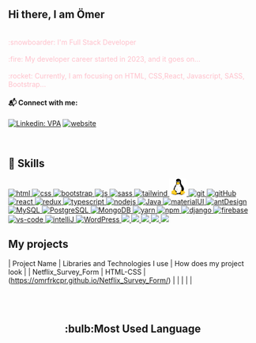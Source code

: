 ## Hi there, I am Ömer

<img src="https://github-readme-stats.vercel.app/api?username=omrfrkcpr&show_icons=true&theme=tokyonight" alt="" align="right" width="380"/>
<br>
<font color="pink"> :snowboarder: I'm Full Stack Developer</font>
</br>
<br>
<font color="pink"> :fire: My developer career started in 2023, and it goes on...</font>
</br>
<br>
<font color="pink"> :rocket: Currently, I am focusing on HTML, CSS,React, Javascript, SASS, Bootstrap...</font>
</br>

#### :mailbox_with_mail: Connect with me:

[![Linkedin: VPA](https://img.shields.io/badge/linkedin-%230077B5.svg?&style=for-the-badge&logo=linkedin&logoColor=white)]([(https://www.linkedin.com/in/omrfrkcpr/)])
[![website](https://img.shields.io/badge/gmail-f1f2f6.svg?&style=for-the-badge&logo=gmail&logoColor=red)](mailto:omerrfarukcapur@gmail.com)

</br>

## :rocket: Skills

<p>
<a href="#" target="_blank"> <img src="https://www.svgrepo.com/show/353884/html-5.svg" alt="html" height="45"/> </a> 
<a href="#" target="_blank"> <img src="https://www.svgrepo.com/show/303263/css3-logo.svg" alt="css" height="45"/> </a> 
<a href="#" target="_blank"> <img src="https://user-images.githubusercontent.com/25181517/183898054-b3d693d4-dafb-4808-a509-bab54cf5de34.png" alt="bootstrap" height="45"/> </a> 
<a href="#" target="_blank"> <img src="https://cdn.icon-icons.com/icons2/2108/PNG/512/javascript_icon_130900.png" alt="js" height="45"/> </a> 
<a href="#" target="_blank"> <img src="https://user-images.githubusercontent.com/25181517/192158956-48192682-23d5-4bfc-9dfb-6511ade346bc.png" alt="sass" height="45"/> </a> 
<a href="#" target="_blank"> <img src="https://user-images.githubusercontent.com/25181517/202896760-337261ed-ee92-4979-84c4-d4b829c7355d.png" alt="tailwind" height="45"/> </a> 
<a href="#" target="_blank"> <img src="https://raw.githubusercontent.com/devicons/devicon/master/icons/linux/linux-original.svg" alt="linux" width="35" height="35"/> </a>
<a href="#" target="_blank"> <img src="https://www.vectorlogo.zone/logos/git-scm/git-scm-icon.svg" alt="git" height="45"/> </a> 
<a href="#" target="_blank"> <img src="https://www.svgrepo.com/show/349375/github.svg" alt="gitHub" height="45"/> </a> 
<a href="#" target="_blank"> <img src="https://cdn.icon-icons.com/icons2/2415/PNG/512/react_original_wordmark_logo_icon_146375.png" alt="react" width="45"/> </a> 
<a href="#" target="_blank"> <img src="https://user-images.githubusercontent.com/25181517/187896150-cc1dcb12-d490-445c-8e4d-1275cd2388d6.png" alt="redux" width="45"/> </a> 
<a href="#" target="_blank"> <img src="https://user-images.githubusercontent.com/25181517/183890598-19a0ac2d-e88a-4005-a8df-1ee36782fde1.png" alt="typescript" height="45"/> </a> 
<a href="#" target="_blank"> <img src="https://user-images.githubusercontent.com/25181517/183568594-85e280a7-0d7e-4d1a-9028-c8c2209e073c.png" alt="nodejs" height="55"/> </a> 
<a href="#" target="_blank"> <img src="https://www.vectorlogo.zone/logos/java/java-icon.svg" alt="Java" width="40" height="40"/> </a>
<a href="#" target="_blank"> <img src="https://user-images.githubusercontent.com/25181517/189716630-fe6c084c-6c66-43af-aa49-64c8aea4a5c2.png" alt="materialUI" height="45"/> </a> 
<a href="#" target="_blank"> <img src="https://user-images.githubusercontent.com/25181517/190887795-99cb0921-e57f-430b-a111-e165deedaa36.png" alt="antDesign" height="45"/> </a> 
<a href="#" target="_blank"> <img src="https://cdn.icon-icons.com/icons2/2415/PNG/512/mysql_original_wordmark_logo_icon_146417.png" alt="MySQL" height="45"/> </a> 
<a href="#" target="_blank"> <img src="https://www.vectorlogo.zone/logos/postgresql/postgresql-ar21.svg" alt="PostgreSQL" height="45"/> </a> 
<a href="#" target="_blank"> <img src="https://www.vectorlogo.zone/logos/mongodb/mongodb-ar21.svg" alt="MongoDB" height="45"/> </a> 
<a href="#" target="_blank"> <img src="https://user-images.githubusercontent.com/25181517/183049794-a3dfaddd-22ee-4ffe-b0b4-549ccd4879f9.png" alt="yarn" height="45"/> </a>
<a href="#" target="_blank"> <img src="https://user-images.githubusercontent.com/25181517/121401671-49102800-c959-11eb-9f6f-74d49a5e1774.png" alt="npm" height="55"/> </a> 
<a href="#" target="_blank"> <img src="https://cdn.icon-icons.com/icons2/2415/PNG/512/django_plain_logo_icon_146558.png" alt="django" height="55"/> </a> 
<a href="#" target="_blank"> <img src="https://user-images.githubusercontent.com/25181517/189716855-2c69ca7a-5149-4647-936d-780610911353.png" alt="firebase" height="45"/> </a> 
<a href="#" target="_blank"> <img src="https://user-images.githubusercontent.com/25181517/192108891-d86b6220-e232-423a-bf5f-90903e6887c3.png" alt="vs-code" height="45"/> </a> 
<a href="#" target="_blank"> <img src="https://upload.wikimedia.org/wikipedia/commons/thumb/9/9c/IntelliJ_IDEA_Icon.svg/512px-IntelliJ_IDEA_Icon.svg.png" alt="intelliJ" height="45"/> </a> 
<a href="#" target="_blank"> <img src="https://www.vectorlogo.zone/logos/wordpress/wordpress-icon.svg" alt="WordPress" width="40" height="40"/> </a>
<a href="#" target="_blank"> <img src="https://user-images.githubusercontent.com/25181517/183912952-83784e94-629d-4c34-a961-ae2ae795b662.png" height="35"/> </a>
<a href="#" target="_blank"> <img src="https://www.svgrepo.com/show/354354/slack-icon.svg" height="40"/> </a>
<a href="#" target="_blank"> <img src="https://user-images.githubusercontent.com/25181517/192109061-e138ca71-337c-4019-8d42-4792fdaa7128.png" height="40"/> </a>
<a href="#" target="_blank"> <img src="https://user-images.githubusercontent.com/25181517/183911544-95ad6ba7-09bf-4040-ac44-0adafedb9616.png" height="40"/> </a>
<a href="#" target="_blank"> <img src="https://user-images.githubusercontent.com/25181517/117207330-263ba280-adf4-11eb-9b97-0ac5b40bc3be.png" height="40"/> </a>

## My projects

| Project Name        | Libraries and Technologies I use |            How does my project look               |
| Netflix_Survey_Form |             HTML-CSS             |(https://omrfrkcpr.github.io/Netflix_Survey_Form/) |
|                     |                                  |                                                   |

</div>
</br>
<br>

<h2 align="center">:bulb:Most Used Language</h2>
<div  align="center">
<br/>
     
<img
     src="https://github-readme-stats.vercel.app/api/top-langs/?username=omrfrkcpr&langs_count=8"
     alt="" width="350"
     /> <br/>
</div>
